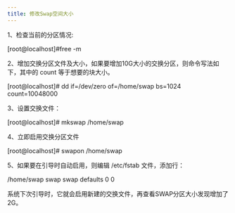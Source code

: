 ```yaml
---
title: 修改Swap空间大小
---
```


1、检查当前的分区情况:

[root@localhost]#free -m

2、增加交换分区文件及大小，如果要增加10G大小的交换分区，则命令写法如下，其中的 count 等于想要的块大小。

[root@localhost]# dd if=/dev/zero of=/home/swap bs=1024 count=10048000

3、设置交换文件：

[root@localhost]# mkswap /home/swap

4、立即启用交换分区文件

[root@localhost]# swapon /home/swap

5、如果要在引导时自动启用，则编辑 /etc/fstab 文件，添加行：

/home/swap swap swap defaults 0 0

系统下次引导时，它就会启用新建的交换文件，再查看SWAP分区大小发现增加了2G。
